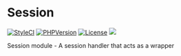 # Session
[![StyleCI](https://styleci.io/repos/107491606/shield?branch=master)](https://styleci.io/repos/107491606) [![PHPVersion](https://img.shields.io/badge/PHP-%3E%3D%207.0.0-blue.svg?style=flat-square)](https://secure.php.net/) [![License](https://img.shields.io/badge/License-GPL--3.0-orange.svg?style=flat-square)](https://choosealicense.com/licenses/gpl-3.0/) [![](https://img.shields.io/github/issues-raw/badges/shields.svg?style=flat-square)](https://github.com/Awixe/Session/issues)

Session module - A session handler that acts as a wrapper
